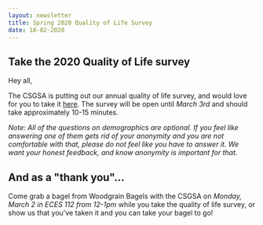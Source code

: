 ```yaml
---
layout: newsletter
title: Spring 2020 Quality of Life Survey
date: 18-02-2020
---
```

## Take the 2020 Quality of Life survey

Hey all,

The CSGSA is putting out our annual quality of life survey, and would love for you to take it [here](https://cuboulder.qualtrics.com/jfe/form/SV_5zGsBBg4CLCbZhH).  The survey will be open until *March 3rd* and should take approximately 10-15 minutes.  

*Note: All of the questions on demographics are optional.  If you feel like answering one of them gets rid of your anonymity and you are not comfortable with that,  please do not feel like you have to answer it.  We want your honest feedback, and know anonymity is important for that.*

## And as a "thank you"...

Come grab a bagel from Woodgrain Bagels with the CSGSA on *Monday, March 2 in ECES 112 from 12-1pm* while you take the quality of life survey, or show us that you've taken it and you can take your bagel to go!
